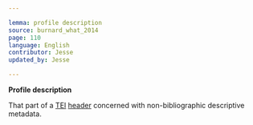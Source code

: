 ```yaml
---

lemma: profile description
source: burnard_what_2014
page: 110
language: English
contributor: Jesse
updated_by: Jesse

---
```

**Profile description**

That part of a [TEI](TEI.html) [header](header.html) concerned with non-bibliographic descriptive metadata.
